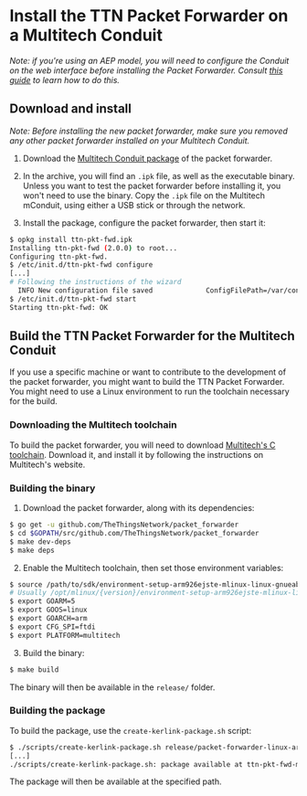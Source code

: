 # Install the TTN Packet Forwarder on a Multitech Conduit

*Note: if you're using an AEP model, you will need to configure the Conduit on the web interface before installing the Packet Forwarder. Consult [this guide](https://www.thethingsnetwork.org/docs/gateways/multitech/aep.html) to learn how to do this.*

## Download and install

*Note: Before installing the new packet forwarder, make sure you removed any other packet forwarder installed on your Multitech Conduit.*

1. Download the [Multitech Conduit package](https://ttnreleases.blob.core.windows.net/packet_forwarder/master/multitech-conduit-pktfwd.tar.gz) of the packet forwarder.

2. In the archive, you will find an `.ipk` file, as well as the executable binary. Unless you want to test the packet forwarder before installing it, you won't need to use the binary. Copy the `.ipk` file on the Multitech mConduit, using either a USB stick or through the network.

3. Install the package, configure the packet forwarder, then start it:

```bash
$ opkg install ttn-pkt-fwd.ipk
Installing ttn-pkt-fwd (2.0.0) to root...
Configuring ttn-pkt-fwd.
$ /etc/init.d/ttn-pkt-fwd configure
[...]
# Following the instructions of the wizard
  INFO New configuration file saved             ConfigFilePath=/var/config/ttn-pkt-fwd/config.yml
$ /etc/init.d/ttn-pkt-fwd start
Starting ttn-pkt-fwd: OK
```

## <a name="build"></a>Build the TTN Packet Forwarder for the Multitech Conduit

If you use a specific machine or want to contribute to the development of the packet forwarder, you might want to build the TTN Packet Forwarder. You might need to use a Linux environment to run the toolchain necessary for the build.

### Downloading the Multitech toolchain

To build the packet forwarder, you will need to download [Multitech's C toolchain](http://www.multitech.net/developer/software/mlinux/mlinux-software-development/mlinux-c-toolchain/). Download it, and install it by following the instructions on Multitech's website.

### Building the binary

1. Download the packet forwarder, along with its dependencies:

```bash
$ go get -u github.com/TheThingsNetwork/packet_forwarder
$ cd $GOPATH/src/github.com/TheThingsNetwork/packet_forwarder
$ make dev-deps
$ make deps
```

2. Enable the Multitech toolchain, then set those environment variables:

```bash
$ source /path/to/sdk/environment-setup-arm926ejste-mlinux-linux-gnueabi
# Usually /opt/mlinux/{version}/environment-setup-arm926ejste-mlinux-linux-gnueabi
$ export GOARM=5
$ export GOOS=linux
$ export GOARCH=arm
$ export CFG_SPI=ftdi
$ export PLATFORM=multitech
```

3. Build the binary:

```bash
$ make build
```

The binary will then be available in the `release/` folder.

### Building the package

To build the package, use the `create-kerlink-package.sh` script:

```bash
$ ./scripts/create-kerlink-package.sh release/packet-forwarder-linux-arm-multitech-ftdi
[...]
./scripts/create-kerlink-package.sh: package available at ttn-pkt-fwd-multitech.ipk
```

The package will then be available at the specified path.
